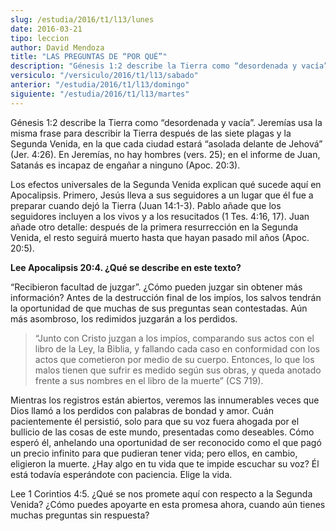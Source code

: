 ```yaml
---
slug: /estudia/2016/t1/l13/lunes
date: 2016-03-21
tipo: leccion
author: David Mendoza
title: "LAS PREGUNTAS DE “POR QUÉ”"
description: "Génesis 1:2 describe la Tierra como “desordenada y vacía”. Jeremías usa la  misma frase para describir la Tierra después de las siete plagas y la Segunda  Venida, en la que cada ciudad estará “asolada delante de Jehová”"
versiculo: "/versiculo/2016/t1/l13/sabado"
anterior: "/estudia/2016/t1/l13/domingo"
siguiente: "/estudia/2016/t1/l13/martes"
---
```


Génesis 1:2 describe la Tierra como “desordenada y vacía”. Jeremías usa la misma frase para describir la Tierra después de las siete plagas y la Segunda Venida, en la que cada ciudad estará “asolada delante de Jehová” (Jer. 4:26). En Jeremías, no hay hombres (vers. 25); en el informe de Juan, Satanás es incapaz de engañar a ninguno (Apoc. 20:3).

Los efectos universales de la Segunda Venida explican qué sucede aquí en Apocalipsis. Primero, Jesús lleva a sus seguidores a un lugar que él fue a preparar cuando dejó la Tierra (Juan 14:1-3). Pablo añade que los seguidores incluyen a los vivos y a los resucitados (1 Tes. 4:16, 17). Juan añade otro detalle: después de la primera resurrección en la Segunda Venida, el resto seguirá muerto hasta que hayan pasado mil años (Apoc. 20:5).

**Lee Apocalipsis 20:4. ¿Qué se describe en este texto?**

“Recibieron facultad de juzgar”. ¿Cómo pueden juzgar sin obtener más información? Antes de la destrucción final de los impíos, los salvos tendrán la oportunidad de que muchas de sus preguntas sean contestadas. Aún más asombroso, los redimidos juzgarán a los perdidos.

> “Junto con Cristo juzgan a los impíos, comparando sus actos con el libro de la Ley, la Biblia, y fallando cada caso en conformidad con los actos que cometieron por medio de su cuerpo. Entonces, lo que los malos tienen que sufrir es medido según sus obras, y queda anotado frente a sus nombres en el libro de la muerte” (CS 719).

Mientras los registros están abiertos, veremos las innumerables veces que Dios llamó a los perdidos con palabras de bondad y amor. Cuán pacientemente él persistió, solo para que su voz fuera ahogada por el bullicio de las cosas de este mundo, presentadas como deseables. Cómo esperó él, anhelando una oportunidad de ser reconocido como el que pagó un precio infinito para que pudieran tener vida; pero ellos, en cambio, eligieron la muerte. ¿Hay algo en tu vida que te impide escuchar su voz? Él está todavía esperándote con paciencia. Elige la vida.

Lee 1 Corintios 4:5. ¿Qué se nos promete aquí con respecto a la Segunda Venida? ¿Cómo puedes apoyarte en esta promesa ahora, cuando aún tienes muchas preguntas sin respuesta?
